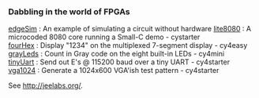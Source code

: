 ### Dabbling in the world of FPGAs

[edgeSim](quartus/edgeSim/) :
An example of simulating a circuit without hardware
[lite8080](quartus/lite8080/) :
A microcoded 8080 core running a Small-C demo - cystarter  
[fourHex](quartus/fourHex/) :
Display "1234" on the multiplexed 7-segment display - cy4easy  
[grayLeds](quartus/grayLeds/) :
Count in Gray code on the eight built-in LEDs - cy4mini  
[tinyUart](quartus/tinyUart/) :
Send out E's @ 115200 baud over a tiny UART - cy4starter  
[vga1024](quartus/vga1024/) :
Generate a 1024x600 VGA'ish test pattern - cy4starter  

See <http://jeelabs.org/>.
